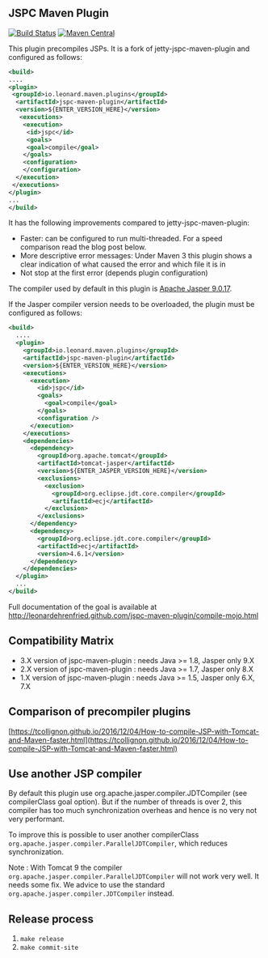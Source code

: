 ## JSPC Maven Plugin

[![Build Status](https://travis-ci.org/leonardehrenfried/jspc-maven-plugin.svg?branch=master)](https://travis-ci.org/leonardehrenfried/jspc-maven-plugin)
[![Maven Central](https://img.shields.io/maven-central/v/io.leonard.maven.plugins/jspc-maven-plugin.svg)](http://search.maven.org/#search%7Cgav%7C1%7Cg%3A%22io.leonard.maven.plugins%22%20AND%20a%3A%22jspc-maven-plugin%22)

This plugin precompiles JSPs. It is a fork of jetty-jspc-maven-plugin and configured as follows:

```xml
<build>
....
<plugin>
 <groupId>io.leonard.maven.plugins</groupId>
  <artifactId>jspc-maven-plugin</artifactId>
  <version>${ENTER_VERSION_HERE}</version>
   <executions>
    <execution>
     <id>jspc</id>
     <goals>
     <goal>compile</goal>
    </goals>
    <configuration>
    </configuration>
  </execution>
 </executions>
</plugin>
...
</build>
```

It has the following improvements compared to jetty-jspc-maven-plugin:

* Faster: can be configured to run multi-threaded. For a speed comparison read the blog post below.
* More descriptive error messages: Under Maven 3 this plugin shows a clear indication of what caused the error and which file it is in
* Not stop at the first error (depends plugin configuration)

The compiler used by default in this plugin is [Apache Jasper 9.0.17](http://repo1.maven.org/maven2/org/apache/tomcat/tomcat-jasper/9.0.17/).

If the Jasper compiler version needs to be overloaded, the plugin must be configured as follows:

```xml
<build>
  ....
  <plugin>
    <groupId>io.leonard.maven.plugins</groupId>
    <artifactId>jspc-maven-plugin</artifactId>
    <version>${ENTER_VERSION_HERE}</version>
    <executions>
      <execution>
        <id>jspc</id>
        <goals>
          <goal>compile</goal>
        </goals>
        <configuration />
      </execution>
    </executions>
    <dependencies>
      <dependency>
        <groupId>org.apache.tomcat</groupId>
        <artifactId>tomcat-jasper</artifactId>
        <version>${ENTER_JASPER_VERSION_HERE}</version>
        <exclusions>
          <exclusion>
            <groupId>org.eclipse.jdt.core.compiler</groupId>
            <artifactId>ecj</artifactId>
          </exclusion>
        </exclusions>
      </dependency>
      <dependency>
        <groupId>org.eclipse.jdt.core.compiler</groupId>
        <artifactId>ecj</artifactId>
        <version>4.6.1</version>
      </dependency>
    </dependencies>
  </plugin>
  ...
</build>
```

Full documentation of the goal is available at http://leonardehrenfried.github.com/jspc-maven-plugin/compile-mojo.html

## Compatibility Matrix

* 3.X version of jspc-maven-plugin : needs Java >= 1.8, Jasper only 9.X
* 2.X version of jspc-maven-plugin : needs Java >= 1.7, Jasper only 8.X
* 1.X version of jspc-maven-plugin : needs Java >= 1.5, Jasper only 6.X, 7.X

## Comparison of precompiler plugins

[https://tcollignon.github.io/2016/12/04/How-to-compile-JSP-with-Tomcat-and-Maven-faster.html](https://tcollignon.github.io/2016/12/04/How-to-compile-JSP-with-Tomcat-and-Maven-faster.html)

## Use another JSP compiler

By default this plugin use org.apache.jasper.compiler.JDTCompiler (see compilerClass goal option). But if the number of threads is over 2, 
this compiler has too much synchronization overheas and hence is no very not very performant.

To improve this is possible to user another compilerClass `org.apache.jasper.compiler.ParallelJDTCompiler`, which reduces synchronization.

Note : With Tomcat 9 the compiler `org.apache.jasper.compiler.ParallelJDTCompiler` will not work very well. It needs some fix.
We advice to use the standard `org.apache.jasper.compiler.JDTCompiler` instead.

## Release process

1. `make release`
1. `make commit-site`
